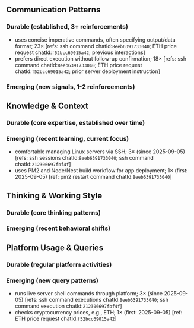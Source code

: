 ## Communication Patterns
### Durable (established, 3+ reinforcements)
- uses concise imperative commands, often specifying output/data format; 23× [refs: ssh command chatId:`8eeb6391733040`; ETH price request chatId:`f52bcc69015a42`; previous interactions]
- prefers direct execution without follow-up confirmation; 18× [refs: ssh command chatId:`8eeb6391733040`; ETH price request chatId:`f52bcc69015a42`; prior server deployment instruction]

### Emerging (new signals, 1-2 reinforcements)

## Knowledge & Context
### Durable (core expertise, established over time)

### Emerging (recent learning, current focus)
- comfortable managing Linux servers via SSH; 3× (since 2025-09-05) [refs: ssh sessions chatId:`8eeb6391733040`; ssh command chatId:`212306697fbf4f`]
- uses PM2 and Node/Nest build workflow for app deployment; 1× (first: 2025-09-05) [ref: pm2 restart command chatId:`8eeb6391733040`]

## Thinking & Working Style
### Durable (core thinking patterns)

### Emerging (recent behavioral shifts)

## Platform Usage & Queries
### Durable (regular platform activities)

### Emerging (new query patterns)
- runs live server shell commands through platform; 3× (since 2025-09-05) [refs: ssh command executions chatId:`8eeb6391733040`; ssh command execution chatId:`212306697fbf4f`]
- checks cryptocurrency prices, e.g., ETH; 1× (first: 2025-09-05) [ref: ETH price request chatId:`f52bcc69015a42`]